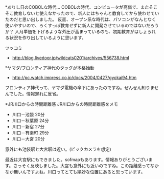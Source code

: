 *ありし日のCOBOLな時代…
COBOLの時代、コンピュータが高価で、またそこそこ教育しないと使えなかったので、新人にはちゃんと教育してから使わせていたのだと思い出しました。
反面、オープン系な時代は、パソコンがなんとなく使いやすいので、ろくすっぽ教育せずに新人に開発させているのではないだろうか？
人月単価を下げるような外圧が高まっているのも、初期教育がはしょられる状況を作り出しているように思います。

ツッコミ

* http://blog.livedoor.jp/wildcats0201/archives/556738.html


*ヤマダ/フロンティア神代のタッグが本格始動

* http://pc.watch.impress.co.jp/docs/2004/0427/gyokai94.htm

フロンティア神代って、ヤマダ電機の傘下にあったのですね。ぜんぜん知りませんでした。情報遅れに反省。


*JR川口からの時間距離感
JR川口からの時間距離感をメモ

* 川口－池袋 20分
* 川口－秋葉原 24分
* 川口－新宿 27分
* 川口－有楽町 29分
* 川口－大宮 20分

意外にも池袋駅と大宮駅は近い。(ビックカメラを想定)

最近は大宮駅にもできました。sofmapもあります。情報ありがとうございます。さっそく反映しました。大宮も意外にも近いのですね。この距離感ってなかなか無いんですよね。川口ってとても絶妙な位置にあると思っています。
